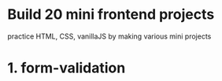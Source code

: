 # Build 20 mini frontend projects
 practice HTML, CSS, vanillaJS by making various mini projects

# 1. form-validation
